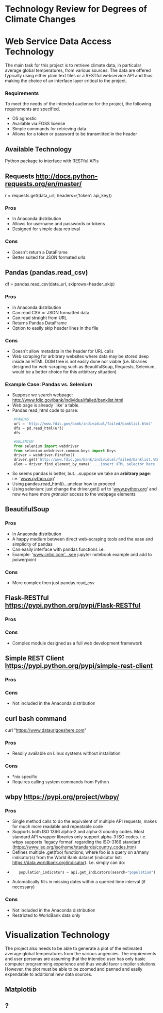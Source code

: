 # Technology Review for Degrees of Climate Changes

# Web Service Data Access Technology
The main task for this project is to retrieve climate data, in particular average global temperatures, from various sources. The data are offered typically using either plain text files or a RESTful webservice API and thus making the choice of an interface layer critical to the project.

### Requirements
To meet the needs of the intended audience for the project, the following requirements are specified.
* OS agnostic
* Available via FOSS license
* Simple commands for retrieving data
* Allows for a token or password to be transmitted in the header

## Available Technology
Python package to interface with RESTful APIs

## Requests http://docs.python-requests.org/en/master/
r = requests.get(data_url, headers={'token’: api_key})

### Pros
* In Anaconda distribution
* Allows for username and passwords or tokens
* Designed for simple data retrieval
### Cons
* Doesn't return a DataFrame
* Better suited for JSON formated urls

## Pandas (pandas.read_csv)
df = pandas.read_csv(data_url, skiprows=header_skip)

### Pros
* In Anaconda distribution
* Can read CSV or JSON formatted data
* Can read straight from URL
* Returns Pandas DataFrame
* Option to easily skip header lines in the file
### Cons
* Doesn't allow metadata in the header for URL calls
* Web scraping for arbitrary websites where data may be stored deep inside an HTML DOM tree is not easily done nor viable (i.e. libraries designed for web-scraping such as BeautifulSoup, Requests, Selenium, would be a better choice for this artbitrary situation)


### Example Case: Pandas vs. Selenium
* Suppose we search webpage: http://www.fdic.gov/bank/individual/failed/banklist.html
* Web page is already 'like' a table.
* Pandas read_html code to parse:
```python
    #PANDAS
    url = 'http://www.fdic.gov/bank/individual/failed/banklist.html'
    dfs = pd.read_html(url)
    dfs

    #SELENIUM
    from selenium import webdriver
    from selenium.webdriver.common.keys import Keys
    driver = webdriver.Firefox()
    driver.get('http://www.fdic.gov/bank/individual/failed/banklist.html')
    elem = driver.find_element_by_name('....insert HTML selector here....')
```
* So seems pandas is better, but....suppose we take an **arbitrary page**: i.e. 'www.python.org'
* Using pandas.read_html()...unclear how to proceed
* Using selenium: just change the driver.get() url to 'www.python.org' and now we have more *granular* access to the webpage elements

## BeautifulSoup

### Pros
* In Anaconda distribution
* A happy medium between direct web-scraping tools and the ease and simplicity of pandas
* Can easily interface with pandas functions i.e.
* Example: 'www.cnbc.com'...see jupyter notebook example and add to poiwerpoint 
### Cons
* More complex then just pandas.read_csv


## Flask-RESTful https://pypi.python.org/pypi/Flask-RESTful
### Pros
### Cons
* Complex module designed as a full web development framework

## Simple REST Client https://pypi.python.org/pypi/simple-rest-client
### Pros
### Cons
* Not included in the Anaconda distribution

## curl bash command
curl "https://www.dataurlgoeshere.com"

### Pros
* Readily available on Linux systems without installation
### Cons
* *nix specific
* Requires calling system commands from Python


## wbpy https://pypi.org/project/wbpy/
### Pros
* Single method calls to do the equivalent of multiple API requests, makes for much more readable and repeatable code
* Supports both ISO 1366 alpha-2 and alpha-3 country codes. Most standard API wrapper libraries only support alpha-3 ISO codes. i.e. wbpy supports 'legacy format' regarding the ISO-3166 standard (https://www.iso.org/iso/home/standards/country_codes.htm)
* Defines multiple .get(foo) functions, where foo is a query on a/many indicator(s) from the World Bank dataset (indicator list: https://data.worldbank.org/indicator). I.e. simply can do:
* ```python
     population_indicators = api.get_indicators(search="population")
     ```
* Automatically fills in missing dates within a queried time interval (if necessary)
### Cons
* Not included in the Anaconda distribution
* Restricted to WorldBank data only

# Visualization Technology
The project also needs to be able to generate a plot of the estimated average global temperatures from the various angencies. The requirements and user personas are assuming that the intended user has only basic computer programming experience and thus would favor simplier solutions. However, the plot must be able to be zoomed and panned and easily expendable to additional new data sources.

## Matplotlib


## ?
